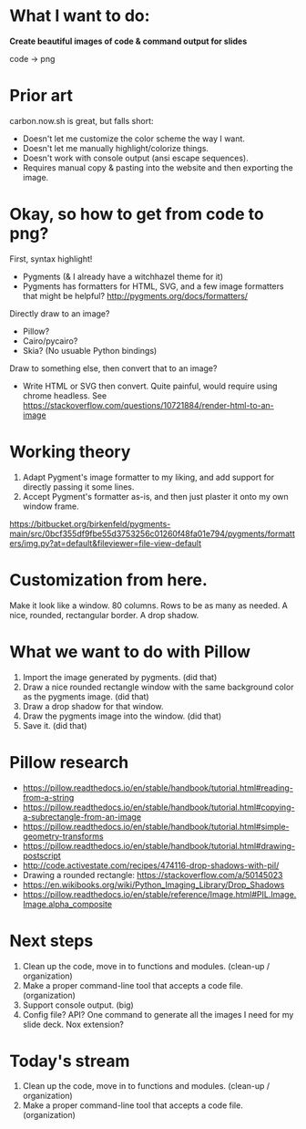 # What I want to do:

**Create beautiful images of code & command output for slides**

code -> png

# Prior art

carbon.now.sh is great, but falls short:

* Doesn't let me customize the color scheme the way I want.
* Doesn't let me manually highlight/colorize things.
* Doesn't work with console output (ansi escape sequences).
* Requires manual copy & pasting into the website and then exporting the image.

# Okay, so how to get from code to png?

First, syntax highlight!

- Pygments (& I already have a witchhazel theme for it)
- Pygments has formatters for HTML, SVG, and a few image formatters that might be helpful? http://pygments.org/docs/formatters/

Directly draw to an image?

- Pillow?
- Cairo/pycairo?
- Skia? (No usuable Python bindings)

Draw to something else, then convert that to an image?
- Write HTML or SVG then convert. Quite painful, would require using chrome headless. See https://stackoverflow.com/questions/10721884/render-html-to-an-image

# Working theory

1. Adapt Pygment's image formatter to my liking, and add support for directly passing it some lines.
2. Accept Pygment's formatter as-is, and then just plaster it onto my own window frame.

https://bitbucket.org/birkenfeld/pygments-main/src/0bcf355df9fbe55d3753256c01260f48fa01e794/pygments/formatters/img.py?at=default&fileviewer=file-view-default

# Customization from here.

Make it look like a window.
80 columns.
Rows to be as many as needed.
A nice, rounded, rectangular border.
A drop shadow.

# What we want to do with Pillow

1. Import the image generated by pygments. (did that)
2. Draw a nice rounded rectangle window with the same background color as the pygments image. (did that)
3. Draw a drop shadow for that window.
4. Draw the pygments image into the window. (did that)
5. Save it. (did that)

# Pillow research

- https://pillow.readthedocs.io/en/stable/handbook/tutorial.html#reading-from-a-string
- https://pillow.readthedocs.io/en/stable/handbook/tutorial.html#copying-a-subrectangle-from-an-image
- https://pillow.readthedocs.io/en/stable/handbook/tutorial.html#simple-geometry-transforms
- https://pillow.readthedocs.io/en/stable/handbook/tutorial.html#drawing-postscript
- http://code.activestate.com/recipes/474116-drop-shadows-with-pil/
- Drawing a rounded rectangle: https://stackoverflow.com/a/50145023
- https://en.wikibooks.org/wiki/Python_Imaging_Library/Drop_Shadows
- https://pillow.readthedocs.io/en/stable/reference/Image.html#PIL.Image.Image.alpha_composite

# Next steps

1. Clean up the code, move in to functions and modules. (clean-up / organization)
2. Make a proper command-line tool that accepts a code file. (organization)
3. Support console output. (big)
4. Config file? API? One command to generate all the images I need for my slide deck. Nox extension?


# Today's stream

1. Clean up the code, move in to functions and modules. (clean-up / organization)
2. Make a proper command-line tool that accepts a code file. (organization)
